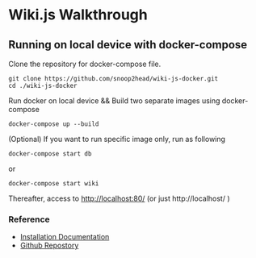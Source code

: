 # Wiki.js Walkthrough

## Running on local device with docker-compose

Clone the repository for docker-compose file.

```shell
git clone https://github.com/snoop2head/wiki-js-docker.git
cd ./wiki-js-docker
```

Run docker on local device && Build two separate images using docker-compose

```shell
docker-compose up --build
```

(Optional) If you want to run specific image only, run as following

``` shell
docker-compose start db
```

or 

```shell
docker-compose start wiki
```

Thereafter, access to [http://localhost:80/](http://localhost/) (or just http://localhost/ )

### Reference

- [Installation Documentation](https://docs.requarks.io/install/docker)
- [Github Repostory](https://github.com/requarks/wiki/)



